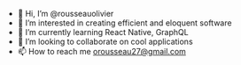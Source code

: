 - 👋 Hi, I’m @rousseauolivier
- 👀 I’m interested in creating efficient and eloquent software
- 🌱 I’m currently learning React Native, GraphQL
- 💞️ I’m looking to collaborate on cool applications
- 📫 How to reach me orousseau27@gmail.com

<!---
rousseauolivier/rousseauolivier is a ✨ special ✨ repository because its `README.md` (this file) appears on your GitHub profile.
You can click the Preview link to take a look at your changes.
--->
